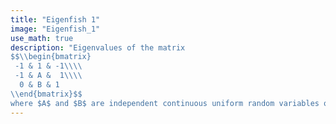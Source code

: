 ```yaml
---
title: "Eigenfish 1"
image: "Eigenfish_1"
use_math: true
description: "Eigenvalues of the matrix
$$\\begin{bmatrix}
 -1 & 1 & -1\\\\
 -1 & A &  1\\\\
  0 & B & 1
\\end{bmatrix}$$
where $A$ and $B$ are independent continuous uniform random variables on $(-2, 2)$. This image represents a sample of 3 million matrices. Note that this class of matrices is not Bohemian as it is sampled from a continuous distribution. Viewed on [-2-2i, 2+2i]."
---
```

